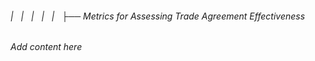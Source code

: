 ###### |   |   |   |   |   ├── Metrics for Assessing Trade Agreement Effectiveness

*Add content here*